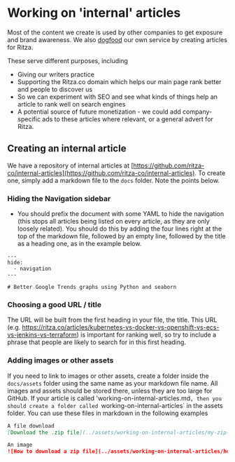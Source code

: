 # Working on 'internal' articles

Most of the content we create is used by other companies to get exposure and brand awareness. We also [dogfood](https://en.wikipedia.org/wiki/Eating_your_own_dog_food) our own service by creating articles for Ritza.

These serve different purposes, including 

* Giving our writers practice
* Supporting the Ritza.co domain which helps our main page rank better and people to discover us
* So we can experiment with SEO and see what kinds of things help an article to rank well on search engines
* A potential source of future monetization - we could add company-specific ads to these articles where relevant, or a general advert for Ritza.

## Creating an internal article

We have a repository of internal articles at [https://github.com/ritza-co/internal-articles](https://github.com/ritza-co/internal-articles). To create one, simply add a markdown file to the `docs` folder. Note the points below.

### Hiding the Navigation sidebar

* You should prefix the document with some YAML to hide the navigation (this stops all articles being listed on every article, as they are only loosely related). You should do this by adding the four lines right at the top of the markdown file, followed by an empty line, followed by the title as a heading one, as in the example below.

```
---
hide:
  - navigation
---

# Better Google Trends graphs using Python and seaborn
```

### Choosing a good URL / title

The URL will be built from the first heading in your file, the title. This URL (e.g. https://ritza.co/articles/kubernetes-vs-docker-vs-openshift-vs-ecs-vs-jenkins-vs-terraform) is important for ranking well, so try to include a phrase that people are likely to search for in this first heading.

### Adding images or other assets

If you need to link to images or other assets, create a folder inside the `docs/assets` folder using the same name as your markdown file name. All images and assets should be stored there, unless they are too large for GitHub. If your article is called 'working-on-internal-articles.md`, then you should create a folder called `working-on-internal-articles` in the assets folder. You can use these files in markdown in the following examples

```markdown
A file download
[Download the .zip file](../assets/working-on-internal-articles/my-zip-file.zip)

An image
![How to download a zip file](../assets/working-on-internal-articles/how-to-download-zip.png)
```

